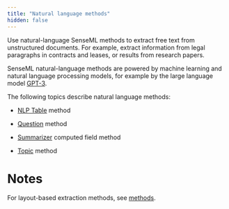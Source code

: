 ```yaml
---
title: "Natural language methods"
hidden: false
---
```


Use natural-language SenseML methods to extract free text from unstructured documents. For example, extract information from legal paragraphs in contracts and leases, or results from research papers. 

SenseML natural-language methods are powered by machine learning and natural language processing models, for example by the large language model [GPT-3](https://openai.com/api/).

The following topics describe natural language methods:

- [NLP Table](doc:nlp-table) method

- [Question](doc:question) method

- [Summarizer](doc:summarizer) computed field method

- [Topic](doc:topic) method

  


Notes
====

For layout-based extraction methods, see [methods](doc:methods).
